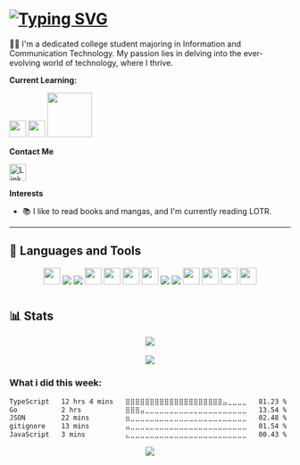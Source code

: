 <h1><a href="https://git.io/typing-svg"><img src="https://readme-typing-svg.demolab.com?font=JetBrains+Mono&size=30&pause=1000&width=435&lines=Hello%2C+There!+%F0%9F%91%8B;This+is+Urvish+Patel+....;Nice+to+meet+you!" alt="Typing SVG" /></a></h1>

👨‍💻 I'm a dedicated college student majoring in Information and Communication Technology. My passion lies in delving into the ever-evolving world of technology, where I thrive.

**Current Learning:**

<img src="https://cdn.jsdelivr.net/gh/devicons/devicon/icons/typescript/typescript-original.svg" width="30px"/>  <img src="https://cdn.jsdelivr.net/gh/devicons/devicon@latest/icons/react/react-original-wordmark.svg" width="30px" /> <img src="https://www.django-rest-framework.org/img/logo.png" width="80px" />

**Contact Me**

[<img align="auto" alt="LinkedIn" width="30px" src="https://icongr.am/devicon/linkedin-original.svg?size=128&color=currentColor"/>](https://www.linkedin.com/in/urvish-patel-273b5325a/)

**Interests**

- 📚 I like to read books and mangas, and I'm currently reading LOTR.

---

## 🧰 Languages and Tools

<p align="center">
    <a alt="python">
        <img src="https://cdn.jsdelivr.net/gh/devicons/devicon/icons/python/python-original.svg" width="30px"/></a>
    <a alt="C">
        <img src="https://icongr.am/devicon/c-original.svg?size=30"/></a>
    <a alt="C++">
        <img src="https://icongr.am/devicon/cplusplus-original.svg?size=30"/></a>
    <a alt="JS">
         <img src="https://cdn.jsdelivr.net/gh/devicons/devicon@latest/icons/javascript/javascript-plain.svg" width="30px" /></a>
    <a alt="Fastapit">
        <img src="https://fastapi.tiangolo.com/img/icon-white.svg" width="30px"/></a>
    <a alt="Bash">
        <img src="https://cdn.jsdelivr.net/gh/devicons/devicon/icons/bash/bash-original.svg" width="30px"/></a>
    <a alt="Tux">
        <img src="https://cdn.jsdelivr.net/gh/devicons/devicon/icons/linux/linux-original.svg" width="30px"/></a>
    <a alt="MySql">
        <img src="https://icongr.am/devicon/mysql-original-wordmark.svg?size=30"/></a>
    <a alt="Postgre SQL">
        <img src="https://icongr.am/devicon/postgresql-original-wordmark.svg?size=30"/></a>
    <a alt="git">
        <img src="https://cdn.jsdelivr.net/gh/devicons/devicon/icons/git/git-original.svg" width="30px"/></a>
    <a alt="github">
        <img src="https://cdn.jsdelivr.net/gh/devicons/devicon/icons/github/github-original.svg" width="30px"/></a>
    <a alt="NeoVim">
        <img src="https://avatars.githubusercontent.com/u/6471485?s=200&v=4" width="30px"/></a>
    <a alt="vscode">
        <img src="https://cdn.jsdelivr.net/gh/devicons/devicon/icons/vscode/vscode-original.svg" width="30px"/></a>
</p>

#

## 📊 Stats 

<div style="text-align: center;">
  <img src="https://github-readme-stats.vercel.app/api?username=Urvish4503&theme=rose_pine&show_icons=true&rank_icon=github">
  <br><br>
  <img src="https://github-readme-stats.vercel.app/api/top-langs/?username=Urvish4503&theme=rose_pine">
</div>

### What i did this week:

<!--START_SECTION:waka-->

```txt
TypeScript   12 hrs 4 mins   ⣿⣿⣿⣿⣿⣿⣿⣿⣿⣿⣿⣿⣿⣿⣿⣿⣿⣿⣿⣿⣤⣀⣀⣀⣀   81.23 %
Go           2 hrs           ⣿⣿⣿⣤⣀⣀⣀⣀⣀⣀⣀⣀⣀⣀⣀⣀⣀⣀⣀⣀⣀⣀⣀⣀⣀   13.54 %
JSON         22 mins         ⣶⣀⣀⣀⣀⣀⣀⣀⣀⣀⣀⣀⣀⣀⣀⣀⣀⣀⣀⣀⣀⣀⣀⣀⣀   02.48 %
gitignore    13 mins         ⣤⣀⣀⣀⣀⣀⣀⣀⣀⣀⣀⣀⣀⣀⣀⣀⣀⣀⣀⣀⣀⣀⣀⣀⣀   01.54 %
JavaScript   3 mins          ⣄⣀⣀⣀⣀⣀⣀⣀⣀⣀⣀⣀⣀⣀⣀⣀⣀⣀⣀⣀⣀⣀⣀⣀⣀   00.43 %
```

<!--END_SECTION:waka-->

<p align="center"><img src="https://raw.githubusercontent.com/catppuccin/catppuccin/main/assets/footers/gray0_ctp_on_line.svg?sanitize=true" /></p>
